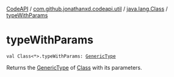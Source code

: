 [CodeAPI](../../index.md) / [com.github.jonathanxd.codeapi.util](../index.md) / [java.lang.Class](index.md) / [typeWithParams](.)

# typeWithParams

`val Class<*>.typeWithParams: `[`GenericType`](../../com.github.jonathanxd.codeapi.type/-generic-type/index.md)

Returns the [GenericType](../../com.github.jonathanxd.codeapi.type/-generic-type/index.md) of [Class](#) with its parameters.

